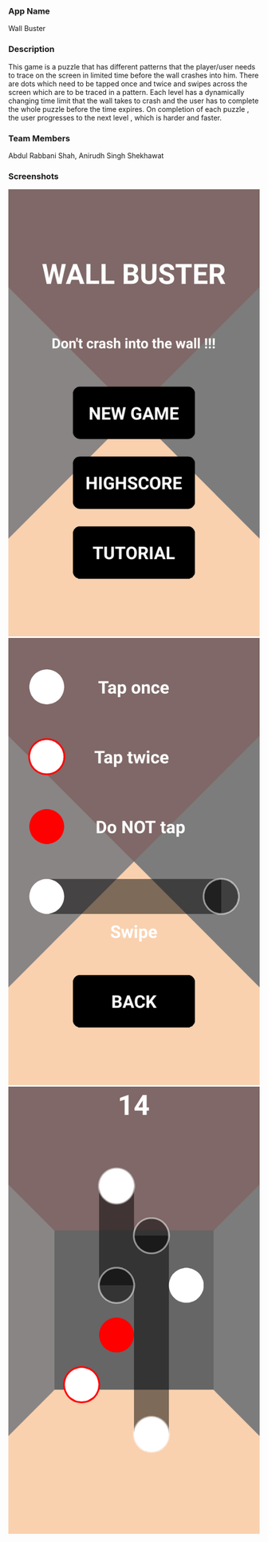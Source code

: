 ### App Name
Wall Buster

### Description
This game is a puzzle that has different patterns that the player/user needs to trace on the screen in limited time before the wall crashes into him. There are dots which need to be tapped once and twice and swipes across the screen which are to be traced in a pattern.
Each level has a dynamically changing time limit that the wall takes to crash and the user has to complete the whole puzzle before the time expires. On completion of each puzzle , the user progresses to the next level , which is harder and faster.

### Team Members
Abdul Rabbani Shah, Anirudh Singh Shekhawat

### Screenshots
![Homepage Screenshot](screenshots/home_screenshot.png)
![Tutorial Screenshot](screenshots/tutorial_screenshot.png)
![Gameplay Screenshot](screenshots/gameplay_screenshot.png)



